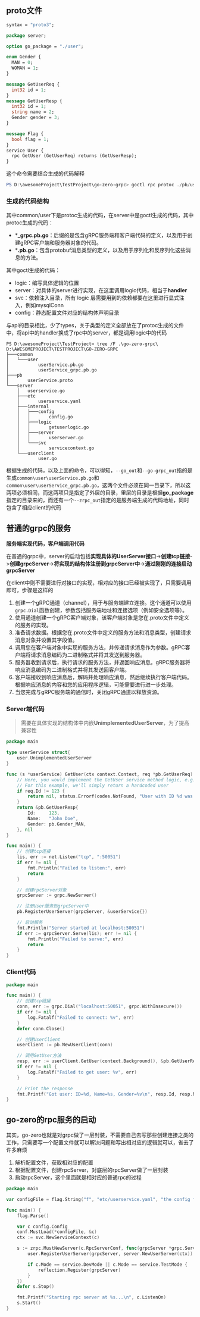 

## proto文件

```protobuf
syntax = "proto3";

package server;

option go_package = "./user";

enum Gender {
  MAN = 0;
  WOMAN = 1;
}

message GetUserReq {
  int32 id = 1;
}
message GetUserResp {
  int32 id = 1;
  string name = 2;
  Gender gender = 3;
}

message Flag {
  bool flag = 1;
}
service User {
  rpc GetUser (GetUserReq) returns (GetUserResp);
}
```

这个命令需要结合生成的代码解释

```powershell
PS D:\awesomeProject\TestProject\go-zero-grpc> goctl rpc protoc ./pb/userService.proto --go_out=./common --go-grpc_out=./common --zrpc_out=./server
```

### 生成的代码结构

其中common/user下是protoc生成的代码，在server中是goctl生成的代码，其中protoc生成的代码：

- ***_grpc.pb.go**：后缀的是包含gRPC服务端和客户端代码的定义，以及用于创建gRPC客户端和服务器对象的代码。
- ***.pb.go**：包含protobuf消息类型的定义，以及用于序列化和反序列化这些消息的方法。

其中goctl生成的代码：

- logic：编写具体逻辑的位置
- server：对具体的server进行实现，在这里调用logic代码，相当于**handler**
- svc：依赖注入目录，所有 logic 层需要用到的依赖都要在这里进行显式注入，例如mysqlConn
- config：静态配置文件对应的结构体声明目录

与api的目录相比，少了types，关于类型的定义全部放在了protoc生成的文件中，将api中的handler换成了rpc中的server，都是调用logic中的代码

```shell
PS D:\awesomeProject\TestProject> tree /F .\go-zero-grpc\ 
D:\AWESOMEPROJECT\TESTPROJECT\GO-ZERO-GRPC
├───common
│   └───user
│           userService.pb.go
│           userService_grpc.pb.go
├───pb
│       userService.proto
└───server
    │   userservice.go
    ├───etc
    │       userservice.yaml
    ├───internal
    │   ├───config
    │   │       config.go
    │   ├───logic
    │   │       getuserlogic.go
    │   ├───server
    │   │       userserver.go
    │   └───svc
    │           servicecontext.go
    └───userclient
            user.go

```

根据生成的代码，以及上面的命令，可以得知，`--go_out`和`--go-grpc_out`指的是生成`common\user\userService.pb.go`和`common\user\userService_grpc.pb.go`，这两个文件必须在同一目录下，所以这两项必须相同，而这两项只是指定了外层的目录，里层的目录是根据**go_package**指定的目录来的，而还有一个`--zrpc_out`指定的是服务端生成的代码地址，同时包含了相应client的代码

## 普通的grpc的服务

**服务端实现代码，客户端调用代码**

在普通的grpc中，server的启动包括**实现具体的UserServer接口**->**创建tcp链接**->**创建grpcServer**->**将实现的结构体注册到grpcServer中**->**通过刚刚的连接启动grpcServer**

在client中则不需要进行对接口的实现，相对应的接口已经被实现了，只需要调用即可，步骤是这样的

1. 创建一个gRPC通道（channel），用于与服务端建立连接。这个通道可以使用`grpc.Dial`函数创建，参数包括服务端地址和连接选项（例如安全选项等）。
2. 使用通道创建一个gRPC客户端对象，该客户端对象是您在.proto文件中定义的服务的实现。
3. 准备请求数据。根据您在.proto文件中定义的服务方法和消息类型，创建请求消息对象并设置其字段值。
4. 调用您在客户端对象中实现的服务方法，并传递请求消息作为参数。gRPC客户端将请求消息编码为二进制格式并将其发送到服务器。
5. 服务器收到请求后，执行请求的服务方法，并返回响应消息。gRPC服务器将响应消息编码为二进制格式并将其发送回客户端。
6. 客户端接收到响应消息后，解码并处理响应消息，然后继续执行客户端代码。根据响应消息的内容和您的应用程序逻辑，可能需要进行进一步处理。
7. 当您完成与gRPC服务端的通信时，关闭gRPC通道以释放资源。

### Server端代码

> 需要在具体实现的结构体中内嵌**UnimplementedUserServer**，为了提高兼容性

```go
package main

type userService struct{
    user.UnimplementedUserServer
}

func (s *userService) GetUser(ctx context.Context, req *pb.GetUserReq) (*pb.GetUserResp, error) {
    // Here, you would implement the GetUser service method logic, e.g. fetching user data from a database
    // For this example, we'll simply return a hardcoded user
    if req.Id != 123 {
        return nil, status.Errorf(codes.NotFound, "User with ID %d was not found", req.Id)
    }
    return &pb.GetUserResp{
        Id:     123,
        Name:   "John Doe",
        Gender: pb.Gender_MAN,
    }, nil
}

func main() {
    // 创建tcp连接
    lis, err := net.Listen("tcp", ":50051")
    if err != nil {
        fmt.Println("Failed to listen:", err)
        return
    }

    // 创建rpcServer对象
    grpcServer := grpc.NewServer()

    // 注册User服务到grpcServer中
    pb.RegisterUserServer(grpcServer, &userService{})

    // 启动服务
    fmt.Println("Server started at localhost:50051")
    if err := grpcServer.Serve(lis); err != nil {
        fmt.Println("Failed to serve:", err)
        return
    }
}
```



### Client代码

```go
package main

func main() {
    // 创建tcp链接
    conn, err := grpc.Dial("localhost:50051", grpc.WithInsecure())
    if err != nil {
        log.Fatalf("Failed to connect: %v", err)
    }
    defer conn.Close()

    // 创建UserClient
    userClient := pb.NewUserClient(conn)

    // 调用GetUser方法
    resp, err := userClient.GetUser(context.Background(), &pb.GetUserReq{Id: 123})
    if err != nil {
        log.Fatalf("Failed to get user: %v", err)
    }

    // Print the response
    fmt.Printf("Got user: ID=%d, Name=%s, Gender=%v\n", resp.Id, resp.Name, resp.Gender)
}
```



## go-zero的rpc服务的启动

其实，go-zero也就是对grpc做了一层封装，不需要自己去写那些创建连接之类的工作，只需要写一个配置文件就可以解决问题和写出相对应的逻辑就可以，省去了许多麻烦

1. 解析配置文件，获取相对应的配置
2. 根据配置文件，创建rpcServer，对底层的rpcServer做了一层封装
3. 启动rpcServer，这个里面就是相对应的普通rpc的过程

```go
package main

var configFile = flag.String("f", "etc/userservice.yaml", "the config file")

func main() {
	flag.Parse()

	var c config.Config
	conf.MustLoad(*configFile, &c)
	ctx := svc.NewServiceContext(c)

	s := zrpc.MustNewServer(c.RpcServerConf, func(grpcServer *grpc.Server) {
		user.RegisterUserServer(grpcServer, server.NewUserServer(ctx))

		if c.Mode == service.DevMode || c.Mode == service.TestMode {
			reflection.Register(grpcServer)
		}
	})
	defer s.Stop()

	fmt.Printf("Starting rpc server at %s...\n", c.ListenOn)
	s.Start()
}

```

